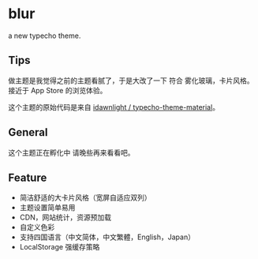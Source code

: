 # blur
a new typecho theme.

## Tips

做主题是我觉得之前的主题看腻了，于是大改了一下 符合 雾化玻璃，卡片风格。接近于 App Store 的浏览体验。

这个主题的原始代码是来自 [idawnlight / typecho-theme-material](https://github.com/idawnlight/typecho-theme-material)。


## General 

这个主题正在孵化中 请晚些再来看看吧。

## Feature

- 简洁舒适的大卡片风格（宽屏自适应双列）
- 主题设置简单易用
- CDN，网站统计，资源预加载
- 自定义色彩
- 支持四国语言（中文简体，中文繁體，English，Japan）
- LocalStorage 强缓存策略